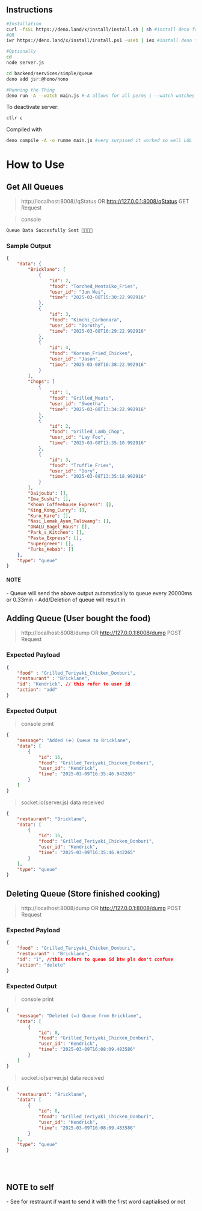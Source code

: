 ## Instructions
```bash
#Installation
curl -fsSL https://deno.land/x/install/install.sh | sh #install deno for mac 
#OR
iwr https://deno.land/x/install/install.ps1 -useb | iex #install deno for windows(open on powershell)

#Optionally
cd 
node server.js

cd backend/services/simple/queue
deno add jsr:@hono/hono

#Running the Thing 
deno run -A --watch main.js #-A allows for all perms | --watch watches for any changes and restarts the server accordingly 
```

To deactivate server:
```bash
ctlr c
```

Compiled with 
```bash
deno compile -A -o runme main.js #very surpised it worked so well LOL
```

<h1>How to Use</h1>

<h2>Get All Queues</h2>

>http://localhost:8008//qStatus OR http://127.0.0.1:8008/qStatus
>GET Request

>console

```bash 
Queue Data Succesfully Sent 🚀🚀🚀🚀
```

<h3>Sample Output</h3>

```json
{
    "data": {
        "Bricklane": [
            {
                "id": 2,
                "food": "Torched_Mentaiko_Fries",
                "user_id": "Jun Wei",
                "time": "2025-03-08T15:30:22.992916"
            },
            {
                "id": 3,
                "food": "Kimchi_Carbonara",
                "user_id": "Dorothy",
                "time": "2025-03-08T16:29:22.992916"
            },
            {
                "id": 4,
                "food": "Korean_Fried_Chicken",
                "user_id": "Jason",
                "time": "2025-03-08T16:38:22.992916"
            }
        ],
        "Chops": [
            {
                "id": 1,
                "food": "Grilled_Meats",
                "user_id": "Sweetha",
                "time": "2025-03-08T13:34:22.992916"
            },
            {
                "id": 2,
                "food": "Grilled_Lamb_Chop",
                "user_id": "Lay Foo",
                "time": "2025-03-08T13:35:10.992916"
            },
            {
                "id": 3,
                "food": "Truffle_Fries",
                "user_id": "Dory",
                "time": "2025-03-08T13:35:18.992916"
            }
        ],
        "Daijoubu": [],
        "Ima_Sushi": [],
        "Khoon_Coffeehouse_Express": [],
        "King_Kong_Curry": [],
        "Kuro_Kare": [],
        "Nasi_Lemak_Ayam_Taliwang": [],
        "ONALU_Bagel_Haus": [],
        "Park_s_Kitchen": [],
        "Pasta_Express": [],
        "Supergreen": [],
        "Turks_Kebab": []
    },
    "type": "queue"
}
```
<h4>NOTE</h4> 
- Queue will send the above output automatically to queue every 20000ms or 0.33min
- Add/Deletion of queue will result in 

<h2>Adding Queue (User bought the food)</h2>

>http://localhost:8008/dump OR http://127.0.0.1:8008/dump
>POST Request

<h3>Expected Payload</h3>

```json
{
    "food" : "Grilled_Teriyaki_Chicken_Donburi",
    "restaurant" : "Bricklane",
    "id": "Kendrick", // this refer to user id 
    "action": "add"
}
```

<h3>Expected Output</h3>

>console print

```json
{
    "message": "Added (➕) Queue to Bricklane",
    "data": [
        {
            "id": 16,
            "food": "Grilled_Teriyaki_Chicken_Donburi",
            "user_id": "Kendrick",
            "time": "2025-03-09T16:35:46.943265"
        }
    ]
}
```

>socket.io(server.js) data received

```json
{
    "restaurant": "Bricklane",
    "data": [
        {
            "id": 16,
            "food": "Grilled_Teriyaki_Chicken_Donburi",
            "user_id": "Kendrick",
            "time": "2025-03-09T16:35:46.943265"
        }
    ],
    "type": "queue"
}
```


<h2>Deleting Queue (Store finished cooking)</h2>

>http://localhost:8008/dump OR http://127.0.0.1:8008/dump
>POST Request

<h3>Expected Payload</h3>

```json
{
    "food" : "Grilled_Teriyaki_Chicken_Donburi",
    "restaurant" : "Bricklane",
    "id": "1", //this refers to queue id btw pls don't confuse
    "action": "delete"
}
```

<h3>Expected Output</h3>

>console print

```json
{
    "message": "Deleted (➖) Queue from Bricklane",
    "data": [
        {
            "id": 8,
            "food": "Grilled_Teriyaki_Chicken_Donburi",
            "user_id": "Kendrick",
            "time": "2025-03-09T16:08:09.483586"
        }
    ]
}
```

>socket.io(server.js) data received

```json
{
    "restaurant": "Bricklane",
    "data": [
        {
            "id": 8,
            "food": "Grilled_Teriyaki_Chicken_Donburi",
            "user_id": "Kendrick",
            "time": "2025-03-09T16:08:09.483586"
        }
    ],
    "type": "queue"
}
```


<br>
<br>
<h2>NOTE to self</h2> 
- See for restraunt if want to send it with the first word captialised or not